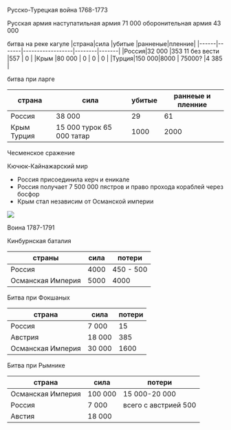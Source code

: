 







Русско-Турецкая война 1768-1773


Русская армия 
наступатильная армия 71 000
оборонительная армия 43 000


битва на реке кагуле
|страна|сила   |убитые            |ранненые|пленние|
|------|-------|------------------|--------|-------|
|Россия|32 000 |353 11 без вести  |557     | 0     |
|Крым  |80 000 | 0                | 0      | 0     |
|Турция|150 000|8000              | 75000? |4 385  |





битва при ларге

| страна      | сила                      | убитые | раннеые и пленние |
|-------------|-------------------------- |--------|-------------------|
| Россия      | 38 000                    | 29     | 61                |
| Крым Турция | 15 000 турок 65 000 татар | 1000   | 2000              |



Чесменское сражение




Кючюк-Кайнажарский мир

- Россия присоединила керч и еникале
- Россия получает 7 500 000 пястров и право прохода кораблей через босфор
- Крым стал независим от Османской империи

![](https://upload.wikimedia.org/wikipedia/commons/e/e3/Treaty_of_K%C3%BC%C3%A7%C3%BCk_Kaynarca.svg?uselang=ru)



Воина 1787-1791

Кинбурнская баталия

| страны            | сила | потери    |
|-------------------|------|-----------|
| Россия            | 4000 | 450 - 500 |
| Османская Империя | 5000 | 4000      |


Битва при Фокшаных

| страна            | сила   | потери |
|-------------------|--------|--------|
| Россия            | 7 000  | 15     |
| Австрия           | 18 000 | 385    |
| Османская Империя | 30 000 | 1600   |


Битва при Рымнике





| страна             | сила    | потери               |
|--------------------|---------|----------------------|
| Османская Империя  | 100 000 | 15 000-20 000        |
| Россия             | 7 000   | всего с австрией 500 |
| Австия             | 18 000  |                      |





